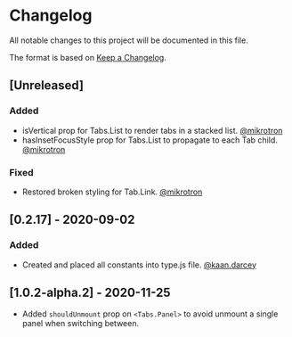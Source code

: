 # Changelog

All notable changes to this project will be documented in this file.

The format is based on [Keep a Changelog](https://keepachangelog.com/en/1.0.0/).

## [Unreleased]

### Added

- isVertical prop for Tabs.List to render tabs in a stacked list. [@mikrotron](https://github.com/mikrotron)
- hasInsetFocusStyle prop for Tabs.List to propagate to each Tab child. [@mikrotron](https://github.com/mikrotron)

### Fixed

- Restored broken styling for Tab.Link. [@mikrotron](https://github.com/mikrotron)

## [0.2.17] - 2020-09-02

### Added

- Created and placed all constants into type.js file. [@kaan.darcey](https://github.com/KDarcey)

## [1.0.2-alpha.2] - 2020-11-25

- Added `shouldUnmount` prop on `<Tabs.Panel>` to avoid unmount a single panel when switching between.
